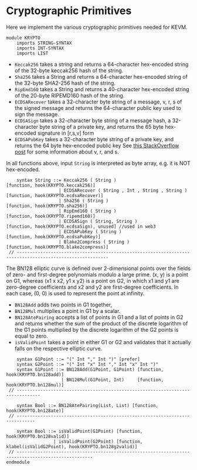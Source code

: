 Cryptographic Primitives
========================

Here we implement the various cryptographic primitives needed for KEVM.

```k
module KRYPTO
    imports STRING-SYNTAX
    imports INT-SYNTAX
    imports LIST
```

-   `Keccak256` takes a string and returns a 64-character hex-encoded string of the 32-byte keccak256 hash of the string.
-   `Sha256` takes a String and returns a 64-character hex-encoded string of the 32-byte SHA2-256 hash of the string.
-   `RipEmd160` takes a String and returns a 40-character hex-encoded string of the 20-byte RIPEMD160 hash of the string.
-   `ECDSARecover` takes a 32-character byte string of a message, v, r, s of the signed message and returns the 64-character public key used to sign the message.
-   `ECDSASign` takes a 32-character byte string of a message hash, a 32-character byte string of a private key, and returns the 65 byte hex-encoded signature in [r,s,v] form
-   `ECDSAPubKey` takes a 32-character byte string of a private key, and returns the 64 byte hex-encoded public key
    See [this StackOverflow post](https://ethereum.stackexchange.com/questions/15766/what-does-v-r-s-in-eth-gettransactionbyhash-mean) for some information about v, r, and s.

In all functions above, input `String` is interpreted as byte array, e.g. it is NOT hex-encoded.

```k
    syntax String ::= Keccak256 ( String )                            [function, hook(KRYPTO.keccak256)]
                    | ECDSARecover ( String , Int , String , String ) [function, hook(KRYPTO.ecdsaRecover)]
                    | Sha256 ( String )                               [function, hook(KRYPTO.sha256)]
                    | RipEmd160 ( String )                            [function, hook(KRYPTO.ripemd160)]
                    | ECDSASign ( String, String )                    [function, hook(KRYPTO.ecdsaSign), unused] //used in web3
                    | ECDSAPubKey ( String )                          [function, hook(KRYPTO.ecdsaPubKey)]
                    | Blake2Compress ( String )                       [function, hook(KRYPTO.blake2compress)]
 // ---------------------------------------------------------------------------------------------------------
```

The BN128 elliptic curve is defined over 2-dimensional points over the fields of zero- and first-degree polynomials modulo a large prime. (x, y) is a point on G1, whereas (x1 x x2, y1 x y2) is a point on G2, in which x1 and y1 are zero-degree coefficients and x2 and y2 are first-degree coefficients. In each case, (0, 0) is used to represent the point at infinity.

-   `BN128Add` adds two points in G1 together,
-   `BN128Mul` multiplies a point in G1 by a scalar.
-   `BN128AtePairing` accepts a list of points in G1 and a list of points in G2 and returns whether the sum of the product of the discrete logarithm of the G1 points multiplied by the discrete logarithm of the G2 points is equal to zero.
-   `isValidPoint` takes a point in either G1 or G2 and validates that it actually falls on the respective elliptic curve.

```k
    syntax G1Point ::= "(" Int "," Int ")" [prefer]
    syntax G2Point ::= "(" Int "x" Int "," Int "x" Int ")"
    syntax G1Point ::= BN128Add(G1Point, G1Point) [function, hook(KRYPTO.bn128add)]
                     | BN128Mul(G1Point, Int)     [function, hook(KRYPTO.bn128mul)]
 // -------------------------------------------------------------------------------

    syntax Bool ::= BN128AtePairing(List, List) [function, hook(KRYPTO.bn128ate)]
 // -----------------------------------------------------------------------------

    syntax Bool ::= isValidPoint(G1Point) [function, hook(KRYPTO.bn128valid)]
                  | isValidPoint(G2Point) [function, klabel(isValidG2Point), hook(KRYPTO.bn128g2valid)]
 // ---------------------------------------------------------------------------------------------------
endmodule
```

